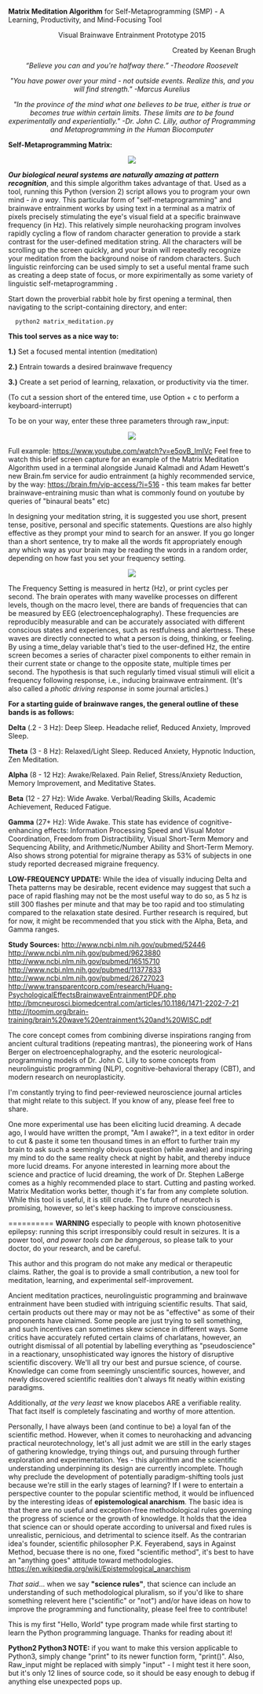 **Matrix Meditation Algorithm** for Self-Metaprogramming (SMP) - A Learning, Productivity, and Mind-Focusing Tool
<p align="center">Visual Brainwave Entrainment Prototype 2015</p>
<p align="right"> Created by Keenan Brugh </p>
<p align="center"> <i>
“Believe you can and you're halfway there.” -Theodore Roosevelt
       </i></p>
<p align="center"> <i>
"You have power over your mind - not outside events. Realize this, and you will find strength." -Marcus Aurelius
       </i></p>
<p align="center">  <i>
"In the province of the mind what one believes to be true, either is true or becomes true within certain limits. These limits are to be found experimentally and experientially." -Dr. John C. Lilly, author of Programming and Metaprogramming in the Human Biocomputer
</i></p>
<b>Self-Metaprogramming Matrix: </b>

<p align="center">
  <img src="https://github.com/kbrugh/meditation/blob/master/matrix.gif">
  </p>
  

**_Our biological neural systems are naturally amazing at pattern recognition_**, and this simple algorithm takes advantage of that. Used as a tool, running this Python (version 2) script allows you to program your own mind - *in a way*. This particular form of "self-metaprogramming" and brainwave entrainment works by using text in a terminal as a matrix of pixels precisely stimulating the eye's visual field at a specific brainwave frequency (in Hz).  This relatively simple neurohacking program involves rapidly cycling a flow of random character generation to provide a stark contrast for the user-defined meditation string. All the characters will be scrolling up the screen quickly, and your brain will repeatedly recognize your meditation from the background noise of random characters. Such linguistic reinforcing can be used simply to set a useful mental frame such as creating a deep state of focus, or more expirimentally as some variety of linguistic self-metaprogramming .

Start down the proverbial rabbit hole by first opening a terminal, then navigating to the script-containing directory, and enter:

      python2 matrix_meditation.py

**This tool serves as a nice way to:**

   **1.)** Set a focused mental intention (meditation)

   **2.)** Entrain towards a desired brainwave frequency 

   **3.)** Create a set period of learning, relaxation, or productivity via the timer. 

(To cut a session short of the entered time, use Option + c to perform a keyboard-interrupt)

To be on your way, enter these three parameters through raw_input:
<p align="center">
  <img src="https://github.com/kbrugh/meditation/blob/master/raw_input.gif">
  </p>

Full example: https://www.youtube.com/watch?v=e5ovB_ImIVc Feel free to watch this brief screen capture for an example of the Matrix Meditation Algorithm used in a terminal alongside Junaid Kalmadi and Adam Hewett's new Brain.fm service for audio entrainment (a highly recommended service, by the way: https://brain.fm/vip-access/?i=516 - this team makes far better brainwave-entraining music than what is commonly found on youtube by queries of "binaural beats" etc) 

In designing your meditation string, it is suggested you use short, present tense, positive, personal and specific statements. Questions are also highly effective as they prompt your mind to search for an answer. If you go longer than a short sentence, try to make all the words fit appropriately enough any which way as your brain may be reading the words in a random order, depending on how fast you set your frequency setting.

<p align="center">
  <img src="https://github.com/kbrugh/meditation/blob/master/code.gif">
  </p>

The Frequency Setting is measured in hertz (Hz), or print cycles per second. The brain operates with many wavelike processes on different levels, though on the macro level, there are bands of frequencies that can be measured by EEG (electroencephalography). These frequencies are reproducibly measurable and can be accurately associated with different conscious states and experiences, such as restfulness and alertness. These waves are directly connected to what a person is doing, thinking, or feeling. By using a time_delay variable that's tied to the user-defined Hz, the entire screen becomes a series of character pixel components to either remain in their current state or change to the opposite state, multiple times per second. The hypothesis is that such regularly timed visual stimuli will elicit a frequency following response, i.e., inducing brainwave entrainment. (It's also called a *photic driving response* in some journal articles.)

**For a starting guide of brainwave ranges, the general outline of these bands is as follows:**

**Delta** (.2 - 3 Hz):
        Deep Sleep. Headache relief, Reduced Anxiety, Improved Sleep.
        
**Theta** (3 - 8 Hz):
        Relaxed/Light Sleep. Reduced Anxiety, Hypnotic Induction, Zen Meditation.
        
**Alpha** (8 - 12 Hz):
        Awake/Relaxed. Pain Relief, Stress/Anxiety Reduction, Memory Improvement, and Meditative States.

**Beta** (12 - 27 Hz):
        Wide Awake. Verbal/Reading Skills, Academic Achievement, Reduced Fatigue.
        
**Gamma** (27+ Hz):
        Wide Awake. This state has evidence of cognitive-enhancing effects: Information Processing Speed and Visual Motor Coordination, Freedom from Distractibility, Visual Short-Term Memory and Sequencing Ability, and Arithmetic/Number Ability and Short-Term Memory. Also shows strong potential for migraine therapy as 53% of subjects in one study reported decreased migraine frequency.

**LOW-FREQUENCY UPDATE:**
       While the idea of visually inducing Delta and Theta patterns may be desirable, recent evidence may suggest that such a pace of rapid flashing may not be the most useful way to do so, as 5 hz is still 300 flashes per minute and that may be too rapid and too stimulating compared to the relaxation state desired. Further research is required, but for now, it might be recommended that you stick with the Alpha, Beta, and Gamma ranges.

**Study Sources:**
http://www.ncbi.nlm.nih.gov/pubmed/52446
http://www.ncbi.nlm.nih.gov/pubmed/9623880
http://www.ncbi.nlm.nih.gov/pubmed/16515710
http://www.ncbi.nlm.nih.gov/pubmed/11377833
http://www.ncbi.nlm.nih.gov/pubmed/26727023
http://www.transparentcorp.com/research/Huang-PsychologicalEffectsBrainwaveEntrainmentPDF.php
http://bmcneurosci.biomedcentral.com/articles/10.1186/1471-2202-7-21
http://jtoomim.org/brain-training/brain%20wave%20entrainment%20and%20WISC.pdf


The core concept comes from combining diverse inspirations ranging from ancient cultural traditions (repeating mantras), the pioneering work of Hans Berger on electroencephalography, and the esoteric neurological-programming models of Dr. John C. Lilly to some concepts from neurolinguistic programming (NLP), cognitive-behavioral therapy (CBT), and modern research on neuroplasticity. 

I'm constantly trying to find peer-reviewed neuroscience journal articles that might relate to this subject. If you know of any, please feel free to share.

One more experimental use has been eliciting lucid dreaming. A decade ago, I would have written the prompt, "Am I awake?", in a text editor in order to cut & paste it some ten thousand times in an effort to further train my brain to ask such a seemingly obvious question (while awake) and inspiring my mind to do the same reality check at night by habit, and thereby induce more lucid dreams. For anyone interested in learning more about the science and practice of lucid dreaming, the work of Dr. Stephen LaBerge comes as a highly recommended place to start. Cutting and pasting worked. Matrix Meditation works better, though it's far from any complete solution. While this tool is useful, it is still crude. The future of neurotech is promising, however, so let's keep hacking to improve consciousness.

==========
**WARNING** especially to people with known photosenitive epilepsy: running this script irresponsibly could result in seizures. It is a power tool, *and power tools can be dangerous*, so please talk to your doctor, do your research, and be careful.

This author and this program do not make any medical or therapeutic claims. Rather, the goal is to provide a small contribution, a new tool for meditation, learning, and experimental self-improvement.

Ancient meditation practices, neurolinguistic programming and brainwave entrainment have been studied with intriguing scientific results. That said, certain products out there may or may not be as "effective" as some of their proponents have claimed. Some people are just trying to sell something, and such incentives can sometimes skew science in different ways. Some critics have accurately refuted certain claims of charlatans, however, an outright dismissal of all potential by labelling everything as "pseudoscience" in a reactionary, unsophisticated way ignores the history of disruptive scientific discovery. We'll all try our best and pursue science, of course. Knowledge can come from seemingly unscientific sources, however, and newly discovered scientific realities don't always fit neatly within existing paradigms.

Additionally, *at the very least* we know placebos ARE a verifiable reality. That fact itself is completely fascinating and worthy of more attention. 

Personally, I have always been (and continue to be) a loyal fan of the scientific method. However, when it comes to neurohacking and advancing practical neurotechnology, let's all just admit we are still in the early stages of gathering knowledge, trying things out, and pursuing through further exploration and experimentation. Yes - this algorithm and the scientific understanding underpinning its design are currently incomplete. Though why preclude the development of potentially paradigm-shifting tools just because we're still in the early stages of learning? If I were to entertain a perspective counter to the popular scientific method, it would be influenced by the interesting ideas of **epistemological anarchism**. The basic idea is that there are no useful and exception-free methodological rules governing the progress of science or the growth of knowledge. It holds that the idea that science can or should operate according to universal and fixed rules is unrealistic, pernicious, and detrimental to science itself. As the contrarian idea's founder, scientific philosopher P.K. Feyerabend, says in Against Method, becuase there is no one, fixed "scientific method", it's best to have an "anything goes" attitude toward methodologies. https://en.wikipedia.org/wiki/Epistemological_anarchism 

*That said*... when we say **"science rules"**, that science can include an understanding of such methodological pluralism, so if you'd like to share something relevent here ("scientific" or "not") and/or have ideas on how to improve the programming and functionality, please feel free to contribute!

This is my first "Hello, World" type program made while first starting to learn the Python programming language. Thanks for reading about it!

**Python2 Python3 NOTE:** if you want to make this version applicable to Python3, simply change "print" to its newer function form, "print()". Also, Raw_input might be replaced with simply "input" - I might test it here soon, but it's only 12 lines of source code, so it should be easy enough to debug if anything else unexpected pops up.

